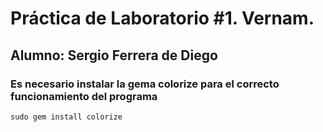 # Práctica de Laboratorio #1. Vernam.
## Alumno: Sergio Ferrera de Diego
### Es necesario instalar la gema colorize para el correcto funcionamiento del programa
```
sudo gem install colorize
```